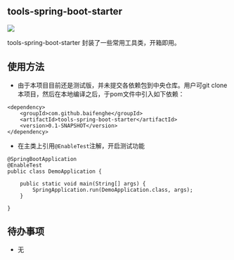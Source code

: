## tools-spring-boot-starter
![](https://img.shields.io/badge/tools--spring--boot--starter-0.1--SNAPSHOT-green.svg)

tools-spring-boot-starter 封装了一些常用工具类，开箱即用。



## 使用方法
- 由于本项目目前还是测试版，并未提交各依赖包到中央仓库。用户可git clone本项目，然后在本地编译之后，于pom文件中引入如下依赖：
~~~
<dependency>
    <groupId>com.github.baifenghe</groupId>
    <artifactId>tools-spring-boot-starter</artifactId>
    <version>0.1-SNAPSHOT</version>
</dependency>
~~~

- 在主类上引用`@EnableTest`注解，开启测试功能

~~~
@SpringBootApplication
@EnableTest
public class DemoApplication {

    public static void main(String[] args) {
        SpringApplication.run(DemoApplication.class, args);
    }

}
~~~



## 待办事项
- 无